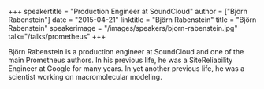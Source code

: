 +++
speakertitle = "Production Engineer at SoundCloud"
author = ["Björn Rabenstein"]
date = "2015-04-21"
linktitle = "Björn Rabenstein"
title = "Björn Rabenstein"
speakerimage = "/images/speakers/bjorn-rabenstein.jpg"
talk="/talks/prometheus"
+++

Björn Rabenstein is a production engineer at SoundCloud and one of the main Prometheus authors. In his previous life, he was a SiteReliability Engineer at Google for many years. In yet another previous life, he was a scientist working on macromolecular modeling.
